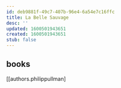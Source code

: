 ```yaml
---
id: deb9881f-49c7-407b-96e4-6a54e7c16ffc
title: La Belle Sauvage
desc: ''
updated: 1600501943651
created: 1600501943651
stub: false
---
```


## books
[[authors.philippullman]
